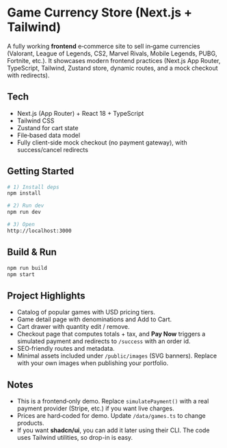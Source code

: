 
# Game Currency Store (Next.js + Tailwind)

A fully working **frontend** e‑commerce site to sell in‑game currencies (Valorant, League of Legends, CS2, Marvel Rivals, Mobile Legends, PUBG, Fortnite, etc.).
It showcases modern frontend practices (Next.js App Router, TypeScript, Tailwind, Zustand store, dynamic routes, and a mock checkout with redirects).

## Tech
- Next.js (App Router) + React 18 + TypeScript
- Tailwind CSS
- Zustand for cart state
- File‑based data model
- Fully client-side mock checkout (no payment gateway), with success/cancel redirects

## Getting Started

```bash
# 1) Install deps
npm install

# 2) Run dev
npm run dev

# 3) Open
http://localhost:3000
```

## Build & Run
```bash
npm run build
npm start
```

## Project Highlights
- Catalog of popular games with USD pricing tiers.
- Game detail page with denominations and Add to Cart.
- Cart drawer with quantity edit / remove.
- Checkout page that computes totals + tax, and **Pay Now** triggers a simulated payment and redirects to `/success` with an order id.
- SEO‑friendly routes and metadata.
- Minimal assets included under `/public/images` (SVG banners). Replace with your own images when publishing your portfolio.

## Notes
- This is a frontend‑only demo. Replace `simulatePayment()` with a real payment provider (Stripe, etc.) if you want live charges.
- Prices are hard‑coded for demo. Update `/data/games.ts` to change products.
- If you want **shadcn/ui**, you can add it later using their CLI. The code uses Tailwind utilities, so drop-in is easy.
